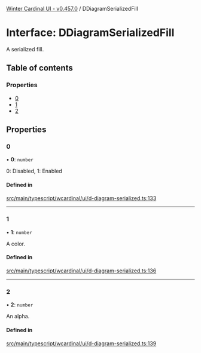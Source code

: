 [Winter Cardinal UI - v0.457.0](../index.md) / DDiagramSerializedFill

# Interface: DDiagramSerializedFill

A serialized fill.

## Table of contents

### Properties

- [0](DDiagramSerializedFill.md#0)
- [1](DDiagramSerializedFill.md#1)
- [2](DDiagramSerializedFill.md#2)

## Properties

### 0

• **0**: `number`

0: Disabled, 1: Enabled

#### Defined in

[src/main/typescript/wcardinal/ui/d-diagram-serialized.ts:133](https://github.com/winter-cardinal/winter-cardinal-ui/blob/v0.457.0/src/main/typescript/wcardinal/ui/d-diagram-serialized.ts#L133)

___

### 1

• **1**: `number`

A color.

#### Defined in

[src/main/typescript/wcardinal/ui/d-diagram-serialized.ts:136](https://github.com/winter-cardinal/winter-cardinal-ui/blob/v0.457.0/src/main/typescript/wcardinal/ui/d-diagram-serialized.ts#L136)

___

### 2

• **2**: `number`

An alpha.

#### Defined in

[src/main/typescript/wcardinal/ui/d-diagram-serialized.ts:139](https://github.com/winter-cardinal/winter-cardinal-ui/blob/v0.457.0/src/main/typescript/wcardinal/ui/d-diagram-serialized.ts#L139)
